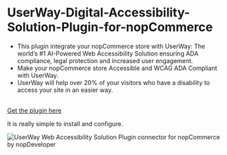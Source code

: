 # UserWay-Digital-Accessibility-Solution-Plugin-for-nopCommerce
<ul><li>This plugin integrate your nopCommerce store with UserWay: The world’s #1 AI-Powered Web Accessibility Solution ensuring ADA compliance, legal protection and increased user engagement.</li><li>Make your nopCommerce store Accessible and WCAG ADA Compliant with UserWay.</li><li>UserWay will help over 20% of your visitors who have a disability to access your site in an easier way.</li></ul>
<br />
<a href="https://www.nopdeveloper.com/userway-accessibility-solution">Get the plugin here</a>
<br />
<p>It is really simple to install and configure.</p>
<img src="https://www.nopdeveloper.com/images/thumbs/0000092_userway-digital-accessibility-solution-plugin-for-nopcommerce-450.jpeg" alt="UserWay Web Accessibility Solution Plugin connector for nopCommerce by nopDeveloper " title="Make you nopCommerce website WCAG and ADA Complian" />
